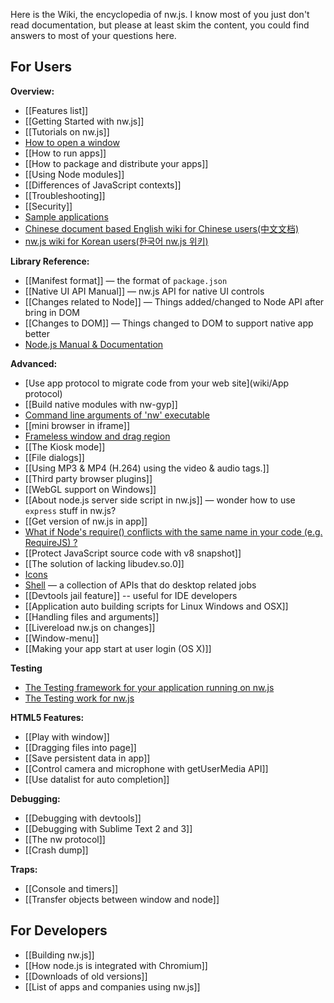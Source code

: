Here is the Wiki, the encyclopedia of nw.js. I know most of you just don't read documentation, but please at least skim the content, you could find answers to most of your questions here.

## For Users


**Overview:**
* [[Features list]]
* [[Getting Started with nw.js]]
* [[Tutorials on nw.js]]
* [How to open a window](wiki/Window)
* [[How to run apps]]
* [[How to package and distribute your apps]]
* [[Using Node modules]]
* [[Differences of JavaScript contexts]]
* [[Troubleshooting]]
* [[Security]]
* [Sample applications](https://github.com/zcbenz/nw-sample-apps)
* [Chinese document based English wiki for Chinese users(中文文档)](http://www.xuanhun521.com/?search=node)
* [nw.js wiki for Korean users(한국어 nw.js 위키)](https://github.com/composite/nw.js/wiki)

**Library Reference:**
* [[Manifest format]] — the format of `package.json`
* [[Native UI API Manual]] — nw.js API for native UI controls
* [[Changes related to Node]] — Things added/changed to Node API after bring in DOM
* [[Changes to DOM]] — Things changed to DOM to support native app better
* [Node.js Manual & Documentation](http://nodejs.org/api/)

**Advanced:**
* [Use app protocol to migrate code from your web site](wiki/App protocol)
* [[Build native modules with nw-gyp]]
* [Command line arguments of 'nw' executable](wiki/Command-line-switches)
* [[mini browser in iframe]]
* [Frameless window and drag region](wiki/Frameless-window)
* [[The Kiosk mode]]
* [[File dialogs]]
* [[Using MP3 & MP4 (H.264) using the  video  &  audio  tags.]]
* [[Third party browser plugins]]
* [[WebGL support on Windows]]
* [[About node.js server side script in nw.js]] — wonder how to use `express` stuff in nw.js?
* [[Get version of nw.js in app]]
* [What if Node's require() conflicts with the same name in your code (e.g. RequireJS) ?](wiki/faq-name-conflict)
* [[Protect JavaScript source code with v8 snapshot]]
* [[The solution of lacking libudev.so.0]]
* [Icons](wiki/Icons)
* [Shell](wiki/Shell) — a collection of APIs that do desktop related jobs
* [[Devtools jail feature]] -- useful for IDE developers
* [[Application auto building scripts for Linux Windows and OSX]]
* [[Handling files and arguments]]
* [[Livereload nw.js on changes]]
* [[Window-menu]]
* [[Making your app start at user login (OS X)]]

**Testing**
* [The Testing framework for your application running on nw.js](wiki/chromedriver)
* [The Testing work for nw.js](wiki/Testing)

**HTML5 Features:**
* [[Play with window]]
* [[Dragging files into page]]
* [[Save persistent data in app]]
* [[Control camera and microphone with getUserMedia API]]
* [[Use datalist for auto completion]]

**Debugging:**
* [[Debugging with devtools]]
* [[Debugging with Sublime Text 2 and 3]]
* [[The nw protocol]]
* [[Crash dump]]

**Traps:**
* [[Console and timers]]
* [[Transfer objects between window and node]]

## For Developers

* [[Building nw.js]]
* [[How node.js is integrated with Chromium]]
* [[Downloads of old versions]]
* [[List of apps and companies using nw.js]]
